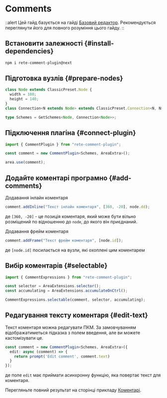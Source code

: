 # Comments

::alert
Цей гайд базується на гайді [Базовий редактор](/uk/docs/guides/basic). Рекомендується переглянути його для повного розуміння цього гайду.
::

## Встановити залежності {#install-dependencies}

```bash
npm i rete-comment-plugin@next
```

## Підготовка вузлів {#prepare-nodes}

```ts
class Node extends ClassicPreset.Node {
  width = 180;
  height = 140;
}
class Connection<N extends Node> extends ClassicPreset.Connection<N, N> {}

type Schemes = GetSchemes<Node, Connection<Node>>;
```

## Підключення плагіна {#connect-plugin}

```ts
import { CommentPlugin } from "rete-comment-plugin";

const comment = new CommentPlugin<Schemes, AreaExtra>();

area.use(comment);
```

## Додайте коментарі програмно {#add-comments}

Додавання інлайн коментаря

```ts
comment.addInline("Текст інлайн коментаря", [360, -20], node.dd);
```

де `[360, -20]` - це позиція коментаря, який може бути вільно розміщений по відношенню до `node`, до якого він приєднаний.

Додавання фрейм коментаря

```ts
comment.addFrame("Текст фрейм коментаря", [node.id]);
```

де `[node.id]` посилається на вузли, які охоплені цим коментарем

## Вибір коментарів {#selectable}

```ts
import { CommentExpressions } from "rete-comment-plugin";

const selector = AreaExtensions.selector();
const accumulating = AreaExtensions.accumulateOnCtrl();

CommentExpressions.selectable(comment, selector, accumulating);
```

## Редагування тексту коментаря {#edit-text}

Текст коментаря можна редагувати ПКМ. За замовчуванням відображатиметься підказка з полем введення, але ви можете кастомізувати це.

```ts
const comment = new CommentPlugin<Schemes, AreaExtra>({
  edit: async (comment) => {
    return prompt('Edit comment', comment.text)
  }
});
```

де поле `edit` має приймати асинхронну функцію, яка повертає текст для коментаря.

Перегляньте повний результат на сторінці прикладу [Коментарі](/uk/examples/comments).
